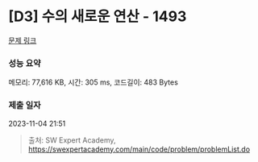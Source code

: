 # [D3] 수의 새로운 연산 - 1493 

[문제 링크](https://swexpertacademy.com/main/code/problem/problemDetail.do?contestProbId=AV2b-QGqADMBBASw) 

### 성능 요약

메모리: 77,616 KB, 시간: 305 ms, 코드길이: 483 Bytes

### 제출 일자

2023-11-04 21:51



> 출처: SW Expert Academy, https://swexpertacademy.com/main/code/problem/problemList.do